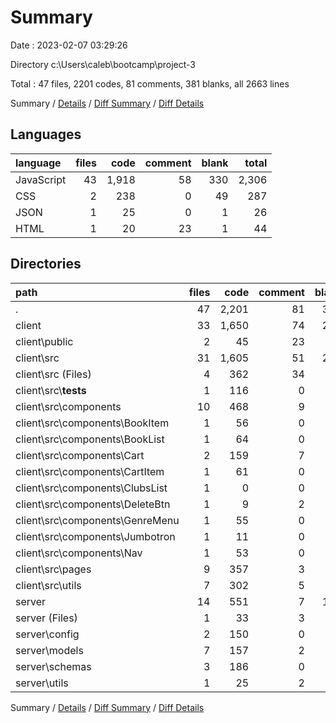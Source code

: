 # Summary

Date : 2023-02-07 03:29:26

Directory c:\\Users\\caleb\\bootcamp\\project-3

Total : 47 files,  2201 codes, 81 comments, 381 blanks, all 2663 lines

Summary / [Details](details.md) / [Diff Summary](diff.md) / [Diff Details](diff-details.md)

## Languages
| language | files | code | comment | blank | total |
| :--- | ---: | ---: | ---: | ---: | ---: |
| JavaScript | 43 | 1,918 | 58 | 330 | 2,306 |
| CSS | 2 | 238 | 0 | 49 | 287 |
| JSON | 1 | 25 | 0 | 1 | 26 |
| HTML | 1 | 20 | 23 | 1 | 44 |

## Directories
| path | files | code | comment | blank | total |
| :--- | ---: | ---: | ---: | ---: | ---: |
| . | 47 | 2,201 | 81 | 381 | 2,663 |
| client | 33 | 1,650 | 74 | 268 | 1,992 |
| client\\public | 2 | 45 | 23 | 2 | 70 |
| client\\src | 31 | 1,605 | 51 | 266 | 1,922 |
| client\\src (Files) | 4 | 362 | 34 | 63 | 459 |
| client\\src\\__tests__ | 1 | 116 | 0 | 25 | 141 |
| client\\src\\components | 10 | 468 | 9 | 74 | 551 |
| client\\src\\components\\BookItem | 1 | 56 | 0 | 7 | 63 |
| client\\src\\components\\BookList | 1 | 64 | 0 | 10 | 74 |
| client\\src\\components\\Cart | 2 | 159 | 7 | 26 | 192 |
| client\\src\\components\\CartItem | 1 | 61 | 0 | 10 | 71 |
| client\\src\\components\\ClubsList | 1 | 0 | 0 | 1 | 1 |
| client\\src\\components\\DeleteBtn | 1 | 9 | 2 | 3 | 14 |
| client\\src\\components\\GenreMenu | 1 | 55 | 0 | 8 | 63 |
| client\\src\\components\\Jumbotron | 1 | 11 | 0 | 3 | 14 |
| client\\src\\components\\Nav | 1 | 53 | 0 | 6 | 59 |
| client\\src\\pages | 9 | 357 | 3 | 55 | 415 |
| client\\src\\utils | 7 | 302 | 5 | 49 | 356 |
| server | 14 | 551 | 7 | 113 | 671 |
| server (Files) | 1 | 33 | 3 | 11 | 47 |
| server\\config | 2 | 150 | 0 | 15 | 165 |
| server\\models | 7 | 157 | 2 | 36 | 195 |
| server\\schemas | 3 | 186 | 0 | 43 | 229 |
| server\\utils | 1 | 25 | 2 | 8 | 35 |

Summary / [Details](details.md) / [Diff Summary](diff.md) / [Diff Details](diff-details.md)